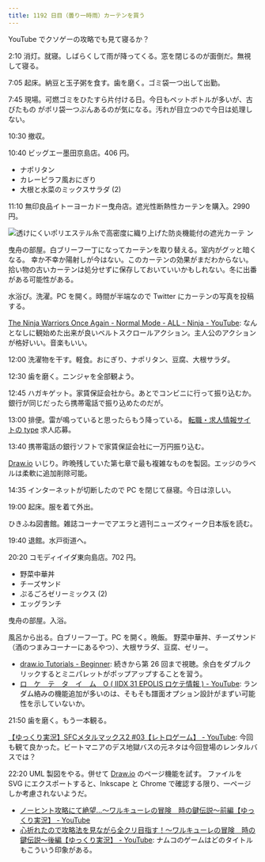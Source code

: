 ```yaml
---
title: 1192 日目（曇り一時雨）カーテンを買う
---
```


YouTube でクソゲーの攻略でも見て寝るか？

2:10 消灯。就寝。しばらくして雨が降ってくる。窓を閉じるのが面倒だ。無視して寝る。

7:05 起床。納豆と玉子粥を食す。歯を磨く。ゴミ袋一つ出して出勤。

7:45 現場。可燃ゴミをひたすら片付ける日。今日もペットボトルが多いが、古びたもの
がポリ袋一つぶんあるのが気になる。汚れが目立つので今日は処理しない。

10:30 撤収。

10:40 ビッグエー墨田京島店。406 円。

* ナポリタン
* カレーピラフ風おにぎり
* 大根と水菜のミックスサラダ (2)

11:10 無印良品イトーヨーカドー曳舟店。遮光性断熱性カーテンを購入。2990 円。

![透けにくいポリエステル糸で高密度に織り上げた防炎機能付の遮光カーテ
ン](https://pbs.twimg.com/media/F2aa2N3bcAI_8Mj?format=jpg&name=small)

曳舟の部屋。白ブリーフ一丁になってカーテンを取り替える。室内がグッと暗くなる。
幸か不幸か陽射しが今はない。このカーテンの効果がまだわからない。
拾い物の古いカーテンは処分せずに保存しておいていいかもしれない。冬に出番がある可能性がある。

水浴び。洗濯。PC を開く。時間が半端なので Twitter にカーテンの写真を投稿する。

[The Ninja Warriors Once Again - Normal Mode - ALL - Ninja - YouTube](https://www.youtube.com/watch?v=vAOa7nl_RD0):
なんとなしに観始めた出来が良いベルトスクロールアクション。主人公のアクションが格好いい。音楽もいい。

12:00 洗濯物を干す。軽食。おにぎり、ナポリタン、豆腐、大根サラダ。

12:30 歯を磨く。ニンジャを全部観よう。

12:45 ハガキゲット。家賃保証会社から。あとでコンビニに行って振り込むか。
銀行が同じだったら携帯電話で振り込めたのだが。

13:00 排便。雷が鳴っていると思ったらもう降っている。
[転職・求人情報サイトの type](https://type.jp/) 求人応募。

13:40 携帯電話の銀行ソフトで家賃保証会社に一万円振り込む。

[Draw.io] いじり。昨晩残していた第七章で最も複雑なものを製図。エッジのラベルは柔軟に追加削除可能。

14:35 インターネットが切断したので PC を閉じて昼寝。今日は涼しい。

19:00 起床。服を着て外出。

ひきふね図書館。雑誌コーナーでアエラと週刊ニューズウィーク日本版を読む。

19:40 退館。水戸街道へ。

20:20 コモディイイダ東向島店。702 円。

* 野菜中華丼
* チーズサンド
* ぷるごろゼリーミックス (2)
* エッグランチ

曳舟の部屋。入浴。

風呂から出る。白ブリーフ一丁。PC を開く。晩飯。
野菜中華丼、チーズサンド（酒のつまみコーナーにあるやつ）、大根サラダ、豆腐、ゼリー。

* [draw.io Tutorials - Beginner](https://www.youtube.com/playlist?list=PLX6xdk86h_0xpW82Q0YkdN6xpHa6hvHjO):
  続きから第 26 回まで視聴。余白をダブルクリックするとミニパレットがポップアップすることを習う。
* [ロ　ケ　テ　タ　イ　ム　Ο ( IIDX 31 EPOLIS ロケテ情報 ) - YouTube](https://www.youtube.com/watch?v=PiwPLWIet8M):
  ランダム絡みの機能追加が多いのは、そもそも譜面オプション設計がまずい可能性を示していないか。

21:50 歯を磨く。もう一本観る。

[【ゆっくり実況】SFCメタルマックス2 #03【レトロゲーム】 - YouTube](https://www.youtube.com/watch?v=4AA85r5HEoc):
今回も観て良かった。ビートマニアのデス地獄バスの元ネタは今回登場のレンタルバスでは？

22:20 UML 製図をやる。併せて [Draw.io] のページ機能を試す。
ファイルを SVG にエクスポートすると、Inkscape と Chrome で確認する限り、一ページしか考慮されないようだ。

* [ノーヒント攻略にて絶望…～ワルキューレの冒険　時の鍵伝説～前編【ゆっくり実況】 - YouTube](https://www.youtube.com/watch?v=7Z7TlHtUSWk)
* [心折れたので攻略法を見ながら全クリ目指す！～ワルキューレの冒険　時の鍵伝説～後編【ゆっくり実況】 - YouTube](https://www.youtube.com/watch?v=CPLgitRVyj8):
  ナムコのゲームはどのタイトルもこういう印象がある。

[draw.io]: https://www.drawio.com/
